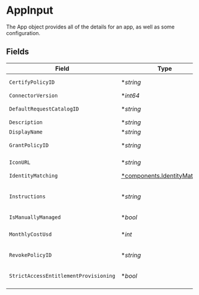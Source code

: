 # AppInput

The App object provides all of the details for an app, as well as some configuration.


## Fields

| Field                                                                                                                     | Type                                                                                                                      | Required                                                                                                                  | Description                                                                                                               |
| ------------------------------------------------------------------------------------------------------------------------- | ------------------------------------------------------------------------------------------------------------------------- | ------------------------------------------------------------------------------------------------------------------------- | ------------------------------------------------------------------------------------------------------------------------- |
| `CertifyPolicyID`                                                                                                         | **string*                                                                                                                 | :heavy_minus_sign:                                                                                                        | The ID of the Certify Policy associated with this App.                                                                    |
| `ConnectorVersion`                                                                                                        | **int64*                                                                                                                  | :heavy_minus_sign:                                                                                                        | The connectorVersion field.                                                                                               |
| `DefaultRequestCatalogID`                                                                                                 | **string*                                                                                                                 | :heavy_minus_sign:                                                                                                        | The ID for the default request catalog for this app.                                                                      |
| `Description`                                                                                                             | **string*                                                                                                                 | :heavy_minus_sign:                                                                                                        | The app's description.                                                                                                    |
| `DisplayName`                                                                                                             | **string*                                                                                                                 | :heavy_minus_sign:                                                                                                        | The app's display name.                                                                                                   |
| `GrantPolicyID`                                                                                                           | **string*                                                                                                                 | :heavy_minus_sign:                                                                                                        | The ID of the Grant Policy associated with this App.                                                                      |
| `IconURL`                                                                                                                 | **string*                                                                                                                 | :heavy_minus_sign:                                                                                                        | The URL of an icon to display for the app.                                                                                |
| `IdentityMatching`                                                                                                        | [*components.IdentityMatching](../../models/components/identitymatching.md)                                               | :heavy_minus_sign:                                                                                                        | The identityMatching field.                                                                                               |
| `Instructions`                                                                                                            | **string*                                                                                                                 | :heavy_minus_sign:                                                                                                        | If you add instructions here, they will be shown to users in the access request form when requesting access for this app. |
| `IsManuallyManaged`                                                                                                       | **bool*                                                                                                                   | :heavy_minus_sign:                                                                                                        | The isManuallyManaged field.                                                                                              |
| `MonthlyCostUsd`                                                                                                          | **int*                                                                                                                    | :heavy_minus_sign:                                                                                                        | The cost of an app per-seat, so that total cost can be calculated by the grant count.                                     |
| `RevokePolicyID`                                                                                                          | **string*                                                                                                                 | :heavy_minus_sign:                                                                                                        | The ID of the Revoke Policy associated with this App.                                                                     |
| `StrictAccessEntitlementProvisioning`                                                                                     | **bool*                                                                                                                   | :heavy_minus_sign:                                                                                                        | The strictAccessEntitlementProvisioning field.                                                                            |